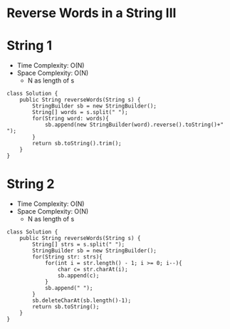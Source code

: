 # Reverse Words in a String III
# String 1
* Time Complexity: O(N)
* Space Complexity: O(N)
	* N as length of s
```
class Solution {
    public String reverseWords(String s) {
        StringBuilder sb = new StringBuilder();
        String[] words = s.split(" ");
        for(String word: words){
            sb.append(new StringBuilder(word).reverse().toString()+" ");
        }
        return sb.toString().trim();
    }
}
```
# String 2
* Time Complexity: O(N)
* Space Complexity: O(N)
	* N as length of s
```
class Solution {
    public String reverseWords(String s) {
        String[] strs = s.split(" ");
        StringBuilder sb = new StringBuilder();
        for(String str: strs){
            for(int i = str.length() - 1; i >= 0; i--){
                char c= str.charAt(i);
                sb.append(c);
            }
            sb.append(" ");
        }
        sb.deleteCharAt(sb.length()-1);
        return sb.toString();
    }
}
```